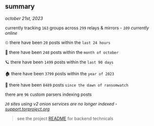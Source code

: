 
## summary
_october 21st, 2023_

currently tracking `163` groups across `299` relays & mirrors - _`109` currently online_

⏲ there have been `20` posts within the `last 24 hours`

🦈 there have been `248` posts within the `month of october`

🪐 there have been `1499` posts within the `last 90 days`

🏚 there have been `3799` posts within the `year of 2023`

🦕 there have been `8489` posts `since the dawn of ransomwatch`

there are `96` custom parsers indexing posts

_`20` sites using v2 onion services are no longer indexed - [support.torproject.org](https://support.torproject.org/onionservices/v2-deprecation/)_

> see the project [README](https://github.com/joshhighet/ransomwatch#ransomwatch--) for backend technicals
